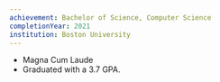 ```yaml
---
achievement: Bachelor of Science, Computer Science
completionYear: 2021
institution: Boston University
---
```


- Magna Cum Laude
- Graduated with a 3.7 GPA.
